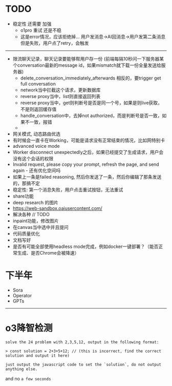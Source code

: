 # TODO

* 稳定性 还需要 加强
  * o1pro 重试 还是不稳
  * 这是error情况，应该拒绝掉… 用户发消息→AI回消息→用户发第二条消息但是失败，用户点了retry，会触发


---

* 限流聊天记录，聊天记录要能够帮用户存一份 (前端每隔10秒问一下服务器某个conversation最新的message id，如果mismatch就下载一份全量发送给服务器)
  * delete_conversation_immediately_afterwards 相反的，要trigger get full conversation
  * network当中拦截这个请求，更新数据库
  * reverse proxy当中，list则直接返回列表
  * reverse proxy当中，get则判断号是否是同一个号，如果是则live获取，不是则返回缓存值
  * handle_conversation中，去掉not authorized，而是判断号是否一致，如果不一致，报错
  * 
* 网关模式, 动态路由优选
* 有时候会一直卡在Working，可能是请求没有正常结束的情况，比如网特别卡
* advanced voice mode
* Worker disconnect unexpectedly之后，如果已经提交了生成请求，用户会没有这个会话的权限
* Invalid request, please copy your prompt, refresh the page, and send again - 还有优化空间吗
* 如果上一条是failed reasoning, 然后你发送了一条，然后你编辑了那条发送的，那搞不定
* 稳定性: 第一个消息失败，用户点击重试按钮，无法重试
* share功能
* deep research 的图片
* https://web-sandbox.oaiusercontent.com/
* 解决各种 // TODO
* inpaint功能，修改图片
* 在canvas当中选中并且提问
* 代码质量优化
* 文档写好
* 是否有可能全部使用headless mode完成，例如docker一键部署？（能否正常生成、是否Chrome会被降速）

# 下半年
* Sora
* Operator
* GPTs

---

# o3降智检测

```
solve the 24 problem with 2,3,5,12, output in the following format:

> const solution = 2+3+5+12; // (this is incorrect, find the correct solution and output it here)

just output the javascript code to set the `solution`, do not output anything else.
```

and no `a few seconds`